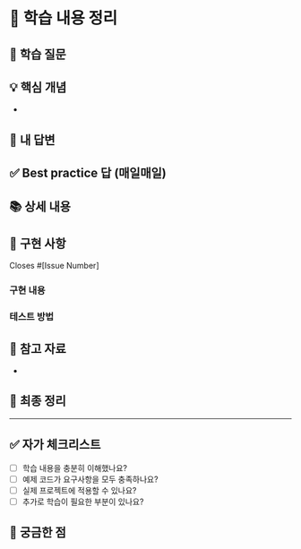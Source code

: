 # 📝 학습 내용 정리

## 🤔 학습 질문

<!-- 오늘의 학습 질문을 작성해주세요 -->

## 💡 핵심 개념

<!-- 질문과 관련된 핵심 개념들을 나열해주세요 -->

-

## 💫 내 답변

<!-- 처음 생각한 답변 달아주세요 -->

## ✅ Best practice 답 (매일매일)

<!-- BP 답변 -->

## 📚 상세 내용

<!-- 학습한 내용을 상세히 정리해주세요 -->

## 🔨 구현 사항

<!-- 구현한 예제 코드에 대해 설명해주세요 -->

Closes #[Issue Number]

### 구현 내용

<!-- 어떤 방식으로 구현했는지 설명해주세요 -->

### 테스트 방법

<!-- 코드를 어떻게 실행하고 테스트할 수 있는지 설명해주세요 -->

## 🔎 참고 자료

<!-- 학습에 참고한 자료들을 링크로 추가해주세요 -->

-

## 🚀 최종 정리

<!-- 상세내용 + BP 를 토대로 최종 정리를 해봅시다 -->

---

## ✅ 자가 체크리스트

- [ ] 학습 내용을 충분히 이해했나요?
- [ ] 예제 코드가 요구사항을 모두 충족하나요?
- [ ] 실제 프로젝트에 적용할 수 있나요?
- [ ] 추가로 학습이 필요한 부분이 있나요?

## 🤔 궁금한 점

<!-- 추가로 궁금하거나 명확하지 않은 부분이 있다면 작성해주세요 -->
